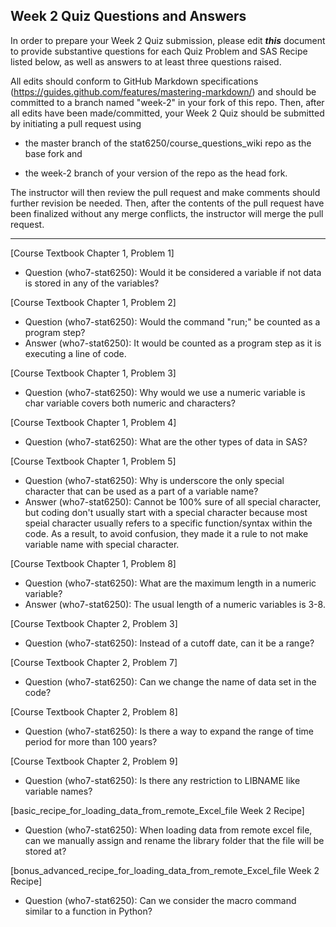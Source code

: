 
## Week 2 Quiz Questions and Answers

In order to prepare your Week 2 Quiz submission, please edit ***this*** document to provide substantive questions for each Quiz Problem and SAS Recipe listed below, as well as answers to at least three questions raised.

All edits should conform to GitHub Markdown specifications (https://guides.github.com/features/mastering-markdown/) and should be committed to a branch named "week-2" in your fork of this repo. Then, after all edits have been made/committed, your Week 2 Quiz should be submitted by initiating a pull request using

- the master branch of the stat6250/course_questions_wiki repo as the base fork and

- the week-2 branch of your version of the repo as the head fork.

The instructor will then review the pull request and make comments should further revision be needed. Then, after the contents of the pull request have been finalized without any merge conflicts, the instructor will merge the pull request.



********************************************************************************



[Course Textbook Chapter 1, Problem 1]
- Question (who7-stat6250): Would it be considered a variable if not data is stored in any of the variables? 



[Course Textbook Chapter 1, Problem 2]
- Question (who7-stat6250): Would the command "run;" be counted as a program step?
- Answer (who7-stat6250): It would be counted as a program step as it is executing a line of code.



[Course Textbook Chapter 1, Problem 3]
- Question (who7-stat6250): Why would we use a numeric variable is char variable covers both numeric and characters?



[Course Textbook Chapter 1, Problem 4]
- Question (who7-stat6250): What are the other types of data in SAS?



[Course Textbook Chapter 1, Problem 5]
- Question (who7-stat6250): Why is underscore the only special character that can be used as a part of a variable name?
- Answer (who7-stat6250): Cannot be 100% sure of all special character, but coding don't usually start with a special character because most speial character usually refers to a specific function/syntax within the code. As a result, to avoid confusion, they made it a rule to not make variable name with special character.



[Course Textbook Chapter 1, Problem 8]
- Question (who7-stat6250): What are the maximum length in a numeric variable?
- Answer (who7-stat6250): The usual length of a numeric variables is 3-8.



[Course Textbook Chapter 2, Problem 3]
- Question (who7-stat6250): Instead of a cutoff date, can it be a range?



[Course Textbook Chapter 2, Problem 7]
- Question (who7-stat6250): Can we change the name of data set in the code?



[Course Textbook Chapter 2, Problem 8]
- Question (who7-stat6250): Is there a way to expand the range of time period for more than 100 years?



[Course Textbook Chapter 2, Problem 9]
- Question (who7-stat6250): Is there any restriction to LIBNAME like variable names?



[basic_recipe_for_loading_data_from_remote_Excel_file Week 2 Recipe]
- Question (who7-stat6250): When loading data from remote excel file, can we manually assign and rename the library folder that the file will be stored at?



[bonus_advanced_recipe_for_loading_data_from_remote_Excel_file Week 2 Recipe]
- Question (who7-stat6250): Can we consider the macro command similar to a function in Python?
